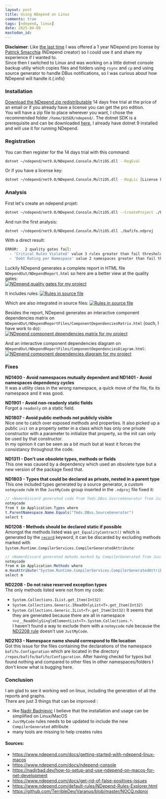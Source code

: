 ```yaml
---
layout: post
title: Using NDepend on Linux
comments: true
tags: [ndepend, linux]
date: 2025-04-09
mastodon_id: 
---
```


**Disclaimer**: Like [the last time][my-journey-with-ndepend] I was offered a 1 year NDepend pro license by [Patrick Smacchia][psmacchia] (NDepend creator) so I could use it and share my experience if I wanted to.  
Since then I switched to Linux and was working on a little dotnet console backup utiliy which copies files and folders using `rsync` and `cp` and using source generator to handle DBus notifications, so I was curious about how NDepend will handle it.{.info}

[my-journey-with-ndepend]: https://laedit.net/2017/05/16/my-journey-with-ndepend.html
[psmacchia]: https://blog.ndepend.com/author/psmacchia/

### Installation
[Download the NDepend zip redistributable][ndepend-download] 14 days free trial at the price of an email or if you already have a license you can get the pro edition.  
You will have a zip file to place wherever you want, I chose the recommended folder `/home/$USER/ndepend/`. The dotnet SDK is a prerequisite and can be downloaded [here][dotnet-download], I already have dotnet 9 installed and will use it for running NDepend.

[ndepend-download]: https://www.ndepend.com/download
[dotnet-download]: https://dotnet.microsoft.com/en-us/download/dotnet

### Registration
You can then register for the 14 days trial with this command:
``` bash
dotnet ~/ndepend/net9.0/NDepend.Console.MultiOS.dll --RegEval
```
Or if you have a license key:
``` bash
dotnet ~/ndepend/net9.0/NDepend.Console.MultiOS.dll --RegLic [License key]
```

### Analysis
First let's create an ndepend projet:
``` bash
dotnet ~/ndepend/net9.0/NDepend.Console.MultiOS.dll --CreateProject ./bafifo.ndproj ./bafifo/bafifo.csproj
``` 
And run the first analysis:
``` bash
dotnet ~/ndepend/net9.0/NDepend.Console.MultiOS.dll ./bafifo.ndproj
```
With a direct result:
``` bash
ERROR:   2 quality gates fail:
  - 'Critical Rules Violated' value 3 rules greater than fail threshold 0 rules
  - 'Debt Rating per Namespace' value 2 namespaces greater than fail threshold 0 namespaces
```

Luckily NDepend generates a complete report in HTML file `NDependOut/NDependReport.html` so here are a better view at the quality gates:  
[![NDepend quality gates for my project](/resources/using-ndepend-on-linux/ndepend-quality-gates.png)](/resources/using-ndepend-on-linux/ndepend-quality-gates.png)

It includes rules:
[![Rules in source file](/resources/using-ndepend-on-linux/ndepend-rules.png)](/resources/using-ndepend-on-linux/ndepend-rules.png)

Which are also integrated in source files:
[![Rules in source file](/resources/using-ndepend-on-linux/indications-in-source.png)](/resources/using-ndepend-on-linux/indications-in-source.png)

Besides the report, NDepend generates an interactive component dependencies matrix on `NDependOut/NDependReportFiles/ComponentDependenciesMatrix.html` (ouch, I have work to do):  
[![NDepend component dependencies matrix for my project](/resources/using-ndepend-on-linux/ndepend-dependencies-matrix.png)](/resources/using-ndepend-on-linux/ndepend-dependencies-matrix.png)

And an interactive component dependencies diagram on `NDependOut/NDependReportFiles/ComponentDependenciesDiagram.html`:  
[![NDepend component dependencies diagram for my project](/resources/using-ndepend-on-linux/ndepend-dependencies-diagram.png)](/resources/using-ndepend-on-linux/ndepend-dependencies-diagram)

### Fixes

**ND1400 - Avoid namespaces mutually dependent and ND1401 - Avoid namespaces dependency cycles**  
It was a utility class in the wrong namespace, a quick move of the file, fix its namespace and it was good.

**ND1901 - Avoid non-readonly static fields**  
Forgot a `readonly` on a static field.

**ND1807 - Avoid public methods not publicly visible**  
Nice one to catch over exposed methods and properties. It also picked up a public `init` on a property setter in a class which has only one private constructor with a parameter to initialize that property, so the init can only be used by that constructor.  
In my opinion it can be seen as a bit much but at least it forces the consistancy throughout the code.

**ND1311 - Don't use obsolete types, methods or fields**  
This one was caused by a dependency which used an obsolete type but a new version of the package fixed that.

**ND1803 - Types that could be declared as private, nested in a parent type**  
This one included types generated by a source generator, a custom `notmycode` rule in the `JustMyCode` group inserted in the `.ndproj` file fixed it:
```cs
// <Name>Discard generated code from Tmds.DBus.SourceGenerator from JustMyCode</Name>
notmycode
from t in Application.Types where
t.ParentNamespace.Name.Equals("Tmds.DBus.SourceGenerator")
select t
```

**ND1208 - Methods should be declared static if possible**  
Amongst the methods listed was `get_EqualityContract()` which is generated by the [`record`][record] keyword, it can be discarded by excluding methods marked with `System.Runtime.CompilerServices.CompilerGeneratedAttribute`:
```cs
// <Name>Discard generated mehods marked by CompilerGenerated from JustMyCode</Name>
notmycode
from m in Application.Methods where
m.HasAttribute("System.Runtime.CompilerServices.CompilerGeneratedAttribute".AllowNoMatch())
select m
```

**ND2208 - Do not raise reserved exception types**  
The only methods listed were not from my code:
- `System.Collections.IList.get_Item(Int32)`
- `System.Collections.Generic.IReadOnlyList<T>.get_Item(Int32)`
- `System.Collections.Generic.IList<T>.get_Item(Int32)`
It seems that they are generated because there are all in namespace `<>z__ReadOnlySingleElementList<T>.System.Collections.*`.  
I haven't found a way to exclude them with a `notmycode` rule because the [ND2208 rule][ND228-rule] doesn't use `JustMyCode`.

**ND2103 - Namespace name should correspond to file location**  
Got this issue for the files containing the declarations of the namespace `bafifo.Configuration` which are located in the directory `/repos/bafifo/bafifo/Configuration`. After having checkd for typos but found nothing and compared to other files in other namespaces/folders I don't know what is bugging here.

[record]: https://learn.microsoft.com/en-us/dotnet/csharp/language-reference/builtin-types/record
[ND228-rule]: https://www.ndepend.com/default-rules/NDepend-Rules-Explorer.html?ruleid=ND2208

### Conclusion
I am glad to see it working well on linux, including the generation of all the reports and graphs.  
There are just 3 things that can be improved :
- like [Nadir Badnjevic][Nadir-potential-enhancement] I believe that the installation and usage can be simplified on Linux/MacOS
- `JustMyCode` rules needs to be updated to include the new `CompilerGenerated` attribute
- many tools are missing to help creates rules

[Nadir-potential-enhancement]: https://nadirbad.dev/how-to-setup-and-use-ndepend-on-macos-for-net-development#heading-potential-enhancement


#### Sources:
- <https://www.ndepend.com/docs/getting-started-with-ndepend-linux-macos>
- <https://www.ndepend.com/docs/ndepend-console>
- <https://nadirbad.dev/how-to-setup-and-use-ndepend-on-macos-for-net-development>
- <https://www.ndepend.com/docs/get-rid-of-false-positives-issues>
- <https://www.ndepend.com/default-rules/NDepend-Rules-Explorer.html>
- <https://github.com/TerribleDev/Varanus/blob/master/NOCQ.ndproj>
